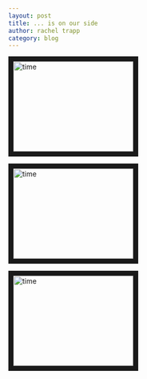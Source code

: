 ```yaml
---
layout: post
title: ... is on our side
author: rachel trapp
category: blog
---
```



<a href="http://www.youtube.com/watch?v=VdQY7BusJNU
" target="_blank"><img src="http://img.youtube.com/vi/VdQY7BusJNU.jpg"
alt="time" width="240" height="180" border="10" /></a>


<a href="http://www.youtube.com/watch?v=rIE2GAqnFGw
" target="_blank"><img src="http://img.youtube.com/vi/rIE2GAqnFGw.jpg"
alt="time" width="240" height="180" border="10" /></a>


<a href="http://www.youtube.com/watch?v=oOj1qBtXWBc
" target="_blank"><img src="http://img.youtube.com/vi/oOj1qBtXWBc.jpg"
alt="time" width="240" height="180" border="10" /></a>
